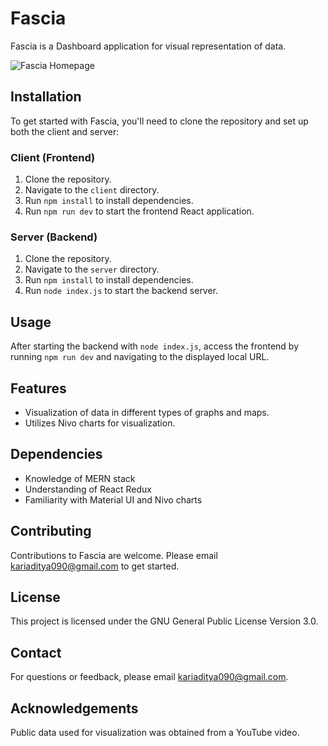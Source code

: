 # Fascia

Fascia is a Dashboard application for visual representation of data.

![Fascia Homepage](https://res.cloudinary.com/djug8zfu7/image/upload/f_auto,q_auto/uzovvq9as9o2zesm4vzq)

## Installation

To get started with Fascia, you'll need to clone the repository and set up both the client and server:

### Client (Frontend)

1. Clone the repository.
2. Navigate to the `client` directory.
3. Run `npm install` to install dependencies.
4. Run `npm run dev` to start the frontend React application.

### Server (Backend)

1. Clone the repository.
2. Navigate to the `server` directory.
3. Run `npm install` to install dependencies.
4. Run `node index.js` to start the backend server.

## Usage

After starting the backend with `node index.js`, access the frontend by running `npm run dev` and navigating to the displayed local URL.

## Features

- Visualization of data in different types of graphs and maps.
- Utilizes Nivo charts for visualization.

## Dependencies

- Knowledge of MERN stack
- Understanding of React Redux
- Familiarity with Material UI and Nivo charts

## Contributing

Contributions to Fascia are welcome. Please email kariaditya090@gmail.com to get started.

## License

This project is licensed under the GNU General Public License Version 3.0.

## Contact

For questions or feedback, please email kariaditya090@gmail.com.

## Acknowledgements

Public data used for visualization was obtained from a YouTube video.

